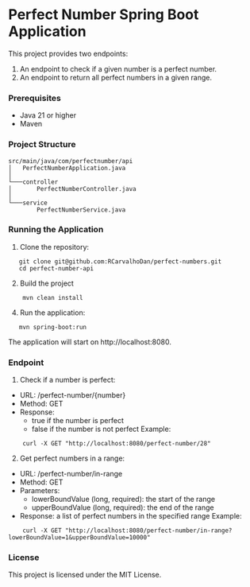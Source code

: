 # Perfect Number Spring Boot Application

This project provides two endpoints:
1. An endpoint to check if a given number is a perfect number.
2. An endpoint to return all perfect numbers in a given range.

### Prerequisites
- Java 21 or higher
- Maven

### Project Structure
```
src/main/java/com/perfectnumber/api
│   PerfectNumberApplication.java
│
└───controller
│       PerfectNumberController.java
│
└───service
        PerfectNumberService.java
```

### Running the Application
1. Clone the repository:
```
   git clone git@github.com:RCarvalhoDan/perfect-numbers.git
   cd perfect-number-api
```

2. Build the project
```
    mvn clean install
```

4. Run the application:
```
   mvn spring-boot:run
```

The application will start on http://localhost:8080.

### Endpoint
1. Check if a number is perfect:
- URL: /perfect-number/{number}
- Method: GET
- Response:
   - true if the number is perfect
   - false if the number is not perfect
Example:
```
    curl -X GET "http://localhost:8080/perfect-number/28"
```

2. Get perfect numbers in a range:
- URL: /perfect-number/in-range
- Method: GET
- Parameters:
  - lowerBoundValue (long, required): the start of the range
  - upperBoundValue (long, required): the end of the range
- Response: a list of perfect numbers in the specified range
Example:
```
    curl -X GET "http://localhost:8080/perfect-number/in-range?lowerBoundValue=1&upperBoundValue=10000"
```
### License
This project is licensed under the MIT License.
